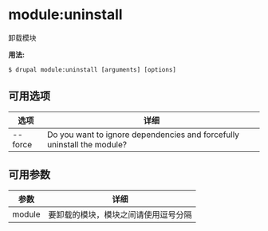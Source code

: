 # module:uninstall
卸载模块

**用法:**
```
$ drupal module:uninstall [arguments] [options]
```

## 可用选项
选项 | 详细
-------|-------------
--force | Do you want to ignore dependencies and forcefully uninstall the module?

## 可用参数
参数 | 详细
---------|-------------
module | 要卸载的模块，模块之间请使用逗号分隔
